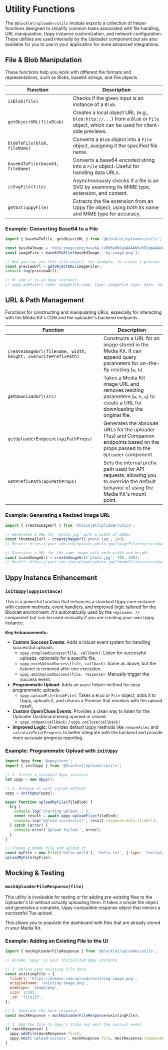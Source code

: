 # Utility Functions

The `@blocklet/uploader/utils` module exports a collection of helper functions designed to simplify common tasks associated with file handling, URL manipulation, Uppy instance customization, and network configuration. These utilities are used internally by the Uploader component but are also available for you to use in your application for more advanced integrations.

## File & Blob Manipulation

These functions help you work with different file formats and representations, such as Blobs, base64 strings, and File objects.

| Function | Description |
| --- | --- |
| `isBlob(file)` | Checks if the given input is an instance of a `Blob`. |
| `getObjectURL(fileBlob)` | Creates a local object URL (e.g., `blob:http://...`) from a `Blob` or `File` object, which can be used for client-side previews. |
| `blobToFile(blob, fileName)` | Converts a `Blob` object into a `File` object, assigning it the specified file name. |
| `base64ToFile(base64, fileName)` | Converts a base64 encoded string into a `File` object. Useful for handling data URLs. |
| `isSvgFile(file)` | Asynchronously checks if a file is an SVG by examining its MIME type, extension, and content. |
| `getExt(uppyFile)` | Extracts the file extension from an Uppy file object, using both its name and MIME type for accuracy. |

### Example: Converting Base64 to a File

```javascript icon=logos:javascript
import { base64ToFile, getObjectURL } from '@blocklet/uploader/utils';

const base64Image = 'data:image/png;base64,iVBORw0KGgoAAAANSUhEUgAAAAUA...';
const imageFile = base64ToFile(base64Image, 'my-image.png');

// Now you can use this file object, for example, to create a preview
const previewUrl = getObjectURL(imageFile);
console.log(previewUrl);

// Or add it to an Uppy instance
// uppy.addFile({ name: imageFile.name, type: imageFile.type, data: imageFile });
```

## URL & Path Management

Functions for constructing and manipulating URLs, especially for interacting with the Media Kit's CDN and the uploader's backend endpoints.

| Function | Description |
| --- | --- |
| `createImageUrl(filename, width, height, overwritePrefixPath)` | Constructs a URL for an image stored in the Media Kit. It can append query parameters for on-the-fly resizing (`w`, `h`). |
| `getDownloadUrl(src)` | Takes a Media Kit image URL and removes resizing parameters (`w`, `h`, `q`) to create a URL for downloading the original file. |
| `getUploaderEndpoint(apiPathProps)` | Generates the absolute URLs for the uploader (Tus) and Companion endpoints based on the props passed to the `Uploader` component. |
| `setPrefixPath(apiPathProps)` | Sets the internal prefix path used for API requests, allowing you to override the default behavior of using the Media Kit's mount point. |

### Example: Generating a Resized Image URL

```javascript icon=logos:javascript
import { createImageUrl } from '@blocklet/uploader/utils';

// Generates a URL for 'photo.jpg' with a width of 200px
const thumbnailUrl = createImageUrl('photo.jpg', 200);
// Result: https://your-cdn.com/uploads/photo.jpg?imageFilter=resize&w=200

// Generates a URL for the same image with both width and height
const sizedImageUrl = createImageUrl('photo.jpg', 400, 300);
// Result: https://your-cdn.com/uploads/photo.jpg?imageFilter=resize&w=400&h=300
```

## Uppy Instance Enhancement

### `initUppy(uppyInstance)`

This is a powerful function that enhances a standard Uppy core instance with custom methods, event handlers, and improved logic tailored for the Blocklet environment. It's automatically used by the `<Uploader />` component but can be used manually if you are creating your own Uppy instance.

**Key Enhancements:**

*   **Custom Success Events**: Adds a robust event system for handling successful uploads.
    *   `uppy.onUploadSuccess(file, callback)`: Listen for successful uploads, optionally for a specific file.
    *   `uppy.onceUploadSuccess(file, callback)`: Same as above, but the listener is removed after one execution.
    *   `uppy.emitUploadSuccess(file, response)`: Manually trigger the success event.
*   **Programmatic Upload**: Adds an `async` helper method for easy programmatic uploads.
    *   `uppy.uploadFile(blobFile)`: Takes a `Blob` or `File` object, adds it to Uppy, uploads it, and returns a Promise that resolves with the upload result.
*   **Custom Open/Close Events**: Provides a clean way to listen for the Uploader Dashboard being opened or closed.
    *   `uppy.onOpen(callback)` / `uppy.onClose(callback)`
*   **Improved Logic**: Overrides default Uppy methods like `removeFiles` and `calculateTotalProgress` to better integrate with the backend and provide more accurate progress reporting.

### Example: Programmatic Upload with `initUppy`

```javascript icon=logos:javascript
import Uppy from '@uppy/core';
import { initUppy } from '@blocklet/uploader/utils';

// 1. Create a standard Uppy instance
let uppy = new Uppy();

// 2. Enhance it with custom methods
uppy = initUppy(uppy);

async function uploadMyFile(fileBlob) {
  try {
    console.log('Starting upload...');
    const result = await uppy.uploadFile(fileBlob);
    console.log('Upload successful!', result.response.data.fileUrl);
  } catch (error) {
    console.error('Upload failed:', error);
  }
}

// Create a dummy file and upload it
const myFile = new File(['hello world'], 'hello.txt', { type: 'text/plain' });
uploadMyFile(myFile);
```

## Mocking & Testing

### `mockUploaderFileResponse(file)`

This utility is invaluable for testing or for adding pre-existing files to the Uploader's UI without actually uploading them. It takes a simple file object and generates a complete, Uppy-compatible response object that mimics a successful Tus upload.

This allows you to populate the dashboard with files that are already stored in your Media Kit.

### Example: Adding an Existing File to the UI

```javascript icon=logos:javascript
import { mockUploaderFileResponse } from '@blocklet/uploader/utils';

// Assume 'uppy' is your initialized Uppy instance

// 1. Define your existing file data
const existingFile = {
  fileUrl: 'https://domain.com/uploads/existing-image.png',
  originalname: 'existing-image.png',
  mimetype: 'image/png',
  size: 12345,
  _id: 'file123',
};

// 2. Generate the mock response
const mockResponse = mockUploaderFileResponse(existingFile);

// 3. Add the file to Uppy's state and emit the success event
if (mockResponse) {
  uppy.addFile(mockResponse.file);
  uppy.emit('upload-success', mockResponse.file, mockResponse.responseResult);
}
```

